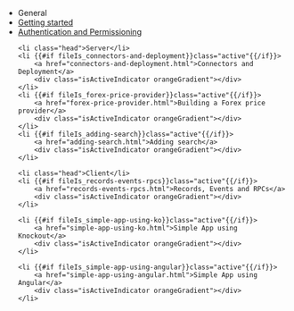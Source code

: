 <ul id="subnav">
	<li class="head first">General</li>
	<li {{#if fileIs_getting-started}}class="active"{{/if}}>
		<a href="getting-started.html">Getting started</a>
		<div class="isActiveIndicator orangeGradient"></div>
	</li>
	<li {{#if fileIs_authentication-and-permissioning}}class="active"{{/if}}>
		<a href="authentication-and-permissioning.html">Authentication and Permissioning</a>
		<div class="isActiveIndicator orangeGradient"></div>
	</li>

	<li class="head">Server</li>
	<li {{#if fileIs_connectors-and-deployment}}class="active"{{/if}}>
		<a href="connectors-and-deployment.html">Connectors and Deployment</a>
		<div class="isActiveIndicator orangeGradient"></div>
	</li>
	<li {{#if fileIs_forex-price-provider}}class="active"{{/if}}>
		<a href="forex-price-provider.html">Building a Forex price provider</a>
		<div class="isActiveIndicator orangeGradient"></div>
	</li>
	<li {{#if fileIs_adding-search}}class="active"{{/if}}>
		<a href="adding-search.html">Adding search</a>
		<div class="isActiveIndicator orangeGradient"></div>
	</li>

	<li class="head">Client</li>
	<li {{#if fileIs_records-events-rpcs}}class="active"{{/if}}>
		<a href="records-events-rpcs.html">Records, Events and RPCs</a>
		<div class="isActiveIndicator orangeGradient"></div>
	</li>

	<li {{#if fileIs_simple-app-using-ko}}class="active"{{/if}}>
		<a href="simple-app-using-ko.html">Simple App using Knockout</a>
		<div class="isActiveIndicator orangeGradient"></div>
	</li>

	<li {{#if fileIs_simple-app-using-angular}}class="active"{{/if}}>
		<a href="simple-app-using-angular.html">Simple App using Angular</a>
		<div class="isActiveIndicator orangeGradient"></div>
	</li>
</ul>
